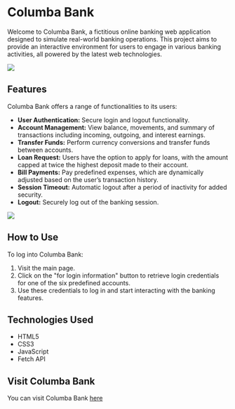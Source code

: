 <h1>Columba Bank</h1>
<p>Welcome to Columba Bank, a fictitious online banking web application designed to simulate real-world banking operations. This project aims to provide an interactive environment for users to engage in various banking activities, all powered by the latest web technologies.
</p>
<img src="https://github.com/yukselsule/ColumbaBank/assets/156197141/9a44ed2c-b3ff-4898-8f3e-74b20ff6bf16">
</img>

<h2>Features</h2>
<p>Columba Bank offers a range of functionalities to its users:
</p>
<ul>
  <li><strong>User Authentication:</strong> Secure login and logout functionality.</li>
  <li><strong>Account Management:</strong> View balance, movements, and summary of transactions including incoming, outgoing, and interest earnings.</li>
  <li><strong>Transfer Funds:</strong> Perform currency conversions and transfer funds between accounts.
</li>
  <li><strong>Loan Request:</strong> Users have the option to apply for loans, with the amount capped at twice the highest deposit made to their account.
</li>
  <li><strong>Bill Payments:</strong> Pay predefined expenses, which are dynamically adjusted based on the user’s transaction history.
</li>
   <li><strong>Session Timeout:</strong> Automatic logout after a period of inactivity for added security.</li>
  <li><strong>Logout:</strong> Securely log out of the banking session.
</li>
</ul>

<img src="https://github.com/yukselsule/ColumbaBank/assets/156197141/d5ed76eb-f472-4d20-afa7-fd3e18621a00">
</img>

<h2>How to Use</h2>
<p>To log into Columba Bank:
</p>
<ol>
  <li>Visit the main page.
</li>
  <li>Click on the "for login information" button to retrieve login credentials for one of the six predefined accounts.
</li>
  <li>Use these credentials to log in and start interacting with the banking features.
 </li>
</ol>

<h2>Technologies Used</h2>
<ul>
  <li>HTML5</li>
  <li>CSS3</li>
  <li>JavaScript</li>
  <li>Fetch API</li>
</ul>

<h2>Visit Columba Bank</h2>
<p>You can visit Columba Bank <a href="https://columbabank.netlify.app/">here</a></p>
